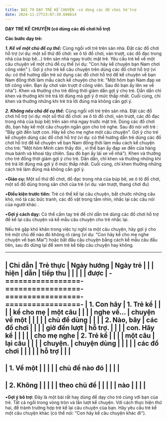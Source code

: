 ```yaml
---
title: BÀI 79 DẠY TRẺ KỂ CHUYỆN -có dùng các đồ chơi hỗ trợ
date: 2024-11-27T23:07:39.698614
---
```


**DẠY TRẺ KỂ CHUYỆN (có dùng các đồ chơi hỗ trợ)**

**Các bước dạy trẻ:**

***1. Kể về một chủ đề cụ thể:*** Cùng ngồi với trẻ trên sàn nhà. Đặt
các đồ chơi hỗ trợ (ví dụ: một số thứ đồ chơi: xe ô tô đồ chơi, ván
trượt, các đồ đạc trong nhà của búp bê...) trên sàn nhà ngay trước
mặt trẻ. Yêu cầu trẻ kể về một câu chuyện về một chủ đề cụ thể (ví dụ:
"Con hãy kể chuyện bạn Nam chơi công viên" ). Gợi ý cho trẻ kể câu
chuyện trên dùng các đồ chơi hỗ trợ (ví dụ: có thể hướng dẫn trẻ sử
dụng các đồ chơi hỗ trợ để kể chuyện về bạn Nam đồng thời làm mẫu cách
kể chuyện cho trẻ: "Một hôm bạn Nam đạp xe tới công viên. Bạn ấy chơi
ván trượt ở công viên. Sau đó bạn ấy lên xe về nhà"). Khen và thưởng
cho trẻ đồng thời giảm dần gợi ý cho trẻ. Dần dần chỉ khen và thưởng
khi trẻ trả lời đúng mà gợi ý ở mức thấp nhất. Cuối cùng, chỉ khen và
thưởng những khi trẻ trả lời đúng mà không cần gợi ý.

***2. Không nêu chủ đề cụ thể:*** Cùng ngồi với trẻ trên sàn nhà. Đặt
các đồ chơi hỗ trợ (ví dụ: một số thứ đồ chơi: xe ô tô đồ chơi, ván
trượt, các đồ đạc trong nhà của búp bê) trên sàn nhà ngay trước mặt
trẻ. Dùng các đồ chơi đó, bạn hãy kể một câu chuyện ngắn gọn cho trẻ
nghe. Sau đó nói với trẻ : "Bây giờ đến lượt con. Hãy kể cho mẹ nghe
một câu chuyện". Gợi ý cho trẻ kể chuyện dùng các đồ chơi hỗ trợ (ví
dụ: có thể hướng dẫn trẻ dùng các đồ chơi hỗ trợ để kể chuyện về bạn
Nam đồng thời làm mẫu cách kể chuyện cho trẻ: "Một hôm Minh cảm thấy
đói , vì thế bạn ấy đạp xe đến cửa hàng mua bánh và khoai tây chiên.
Sau đó bạn ấy lái xe về nhà"). Khen và thưởng cho trẻ đồng thời giảm
gợi ý cho trẻ. Dần dần, chỉ khen và thưởng những khi trẻ trả lời đúng
mà gợi ý ở mức thấp nhất. Cuối cùng, chỉ khen thưởng những cách trẻ
làm đúng mà không cần gợi ý.

•**Giáo cụ:** Một số thứ đồ chơi, đồ đạc trong nhà của búp bê, xe ô tô
đồ chơi, một số đồ dùng trong sân chơi của trẻ (ví dụ: ván trượt,
thang chơi đu)

•**Điều kiện trước tiên:** Trẻ có thể kể lại câu chuyện, bắt chước
những câu khó, mô tả các bức tranh, các đồ vật trong tầm nhìn, nhắc
lại các câu nói của người khác .

•**Gợi ý cách dạy:** Có thể cầm tay trẻ để chỉ dẫn trẻ dùng các đồ
chơi hỗ trợ để kể lại câu chuyện và kể mẫu câu chuyện cho trẻ nhắc
lại.

Nếu trẻ gặp khó khăn trong việc tự nghĩ ra một câu chuyện, hãy gợi ý
cho trẻ một chủ đề nào đó không rõ ràng (ví dụ: "Con hãy kể cho mẹ
nghe chuyện về bạn Mai") hoặc bắt đầu câu chuyện bằng cách kể mẫu câu
đầu tiên, sau đó dừng lại để xem trẻ kể tiếp câu chuyện hay không.

-------------------------------------------------------------------------
| **Chỉ dẫn**     | **Trẻ thực      | **Ngày hướng    | **Ngày trẻ    |
|                 | hiện**          | dẫn**           | tiếp thu      |
|                 |                 |                 | được**        |
-=================-=================-=================-=================-
| **1. Con hãy  | **1. Trẻ kể   |                 |                 |
| kể cho mẹ     | một câu       |                 |                 |
| nghe về...** | chuyện về một |                 |                 |
|               | chủ đề dùng   |                 |                 |
| **2. Nào, bây | các đồ chơi   |                 |                 |
| giờ đến lượt  | hỗ trợ.**     |                 |                 |
| con. Hãy kể   |               |                 |                 |
| cho mẹ nghe   | **2. Trẻ kể   |                 |                 |
| một câu       | lại câu       |                 |                 |
| chuyện.**     | chuyện dùng   |                 |                 |
|                 | các đồ chơi   |                 |                 |
|                 | hỗ trợ**      |                 |                 |
-------------------------------------------------------------------------
| 1. Về một    |                 |                 |                 |
| chủ đề nào đó |                 |                 |                 |
-------------------------------------------------------------------------
| 2. Không     |                 |                 |                 |
| theo chủ đề   |                 |                 |                 |
| nào           |                 |                 |                 |
-------------------------------------------------------------------------

•**Gợi ý bổ trợ:** Đây là một bài rất hay dùng để dạy cho trẻ cùng với
bạn của trẻ. Tất cả ngồi trong vòng tròn và lần lượt kể chuyện. Với
cách thực hiện thứ hai, để tránh trường hợp trẻ kể lại câu chuyện của
bạn. Hãy yêu cầu trẻ kể một câu chuyện khác (có thể nói: "Con hãy kể
câu chuyện khác đi").


